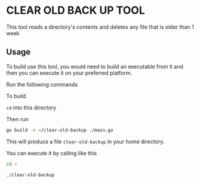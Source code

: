 # CLEAR OLD  BACK UP TOOL
This tool reads a directory's contents and deletes any file that is older than 1 week 

## Usage

To build use this tool, you would need to build an executable from it and then you can execute it on your 
preferred platform.

Run the following commands

To build

`cd` into this directory

Then run 
```bash 
go build -o ~/clear-old-backup ./main.go
```

This will produce a file `clear-old-backup` in your home directory.

You can execute it by calling like this

```bash 
cd ~
```
```bash
./clear-old-backup
```
